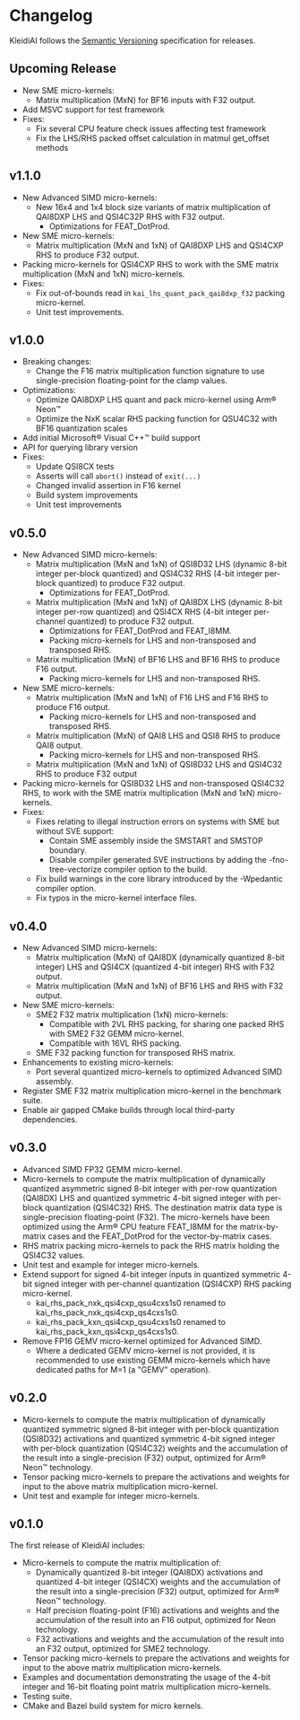 <!--
    SPDX-FileCopyrightText: Copyright 2024 Arm Limited and/or its affiliates <open-source-office@arm.com>

    SPDX-License-Identifier: Apache-2.0
-->

# Changelog

KleidiAI follows the [Semantic Versioning](https://semver.org/) specification for releases.

## Upcoming Release

- New SME micro-kernels:
  - Matrix multiplication (MxN) for BF16 inputs with F32 output.
- Add MSVC support for test framework
- Fixes:
  - Fix several CPU feature check issues affecting test framework
  - Fix the LHS/RHS packed offset calculation in matmul get_offset methods

## v1.1.0

- New Advanced SIMD micro-kernels:
  - New 16x4 and 1x4 block size variants of matrix multiplication of QAI8DXP LHS and QSI4C32P RHS with F32 output.
    - Optimizations for FEAT_DotProd.
- New SME micro-kernels:
  - Matrix multiplication (MxN and 1xN) of QAI8DXP LHS and QSI4CXP RHS to produce F32 output.
- Packing micro-kernels for QSI4CXP RHS to work with the SME matrix multiplication (MxN and 1xN) micro-kernels.
- Fixes:
  - Fix out-of-bounds read in `kai_lhs_quant_pack_qai8dxp_f32` packing micro-kernel.
  - Unit test improvements.

## v1.0.0

- Breaking changes:
  - Change the F16 matrix multiplication function signature to use single-precision floating-point for the clamp values.
- Optimizations:
  - Optimize QAI8DXP LHS quant and pack micro-kernel using Arm® Neon™
  - Optimize the NxK scalar RHS packing function for QSU4C32 with BF16 quantization scales
- Add initial Microsoft® Visual C++™ build support
- API for querying library version
- Fixes:
  - Update QSI8CX tests
  - Asserts will call `abort()` instead of `exit(...)`
  - Changed invalid assertion in F16 kernel
  - Build system improvements
  - Unit test improvements

## v0.5.0

- New Advanced SIMD micro-kernels:
  - Matrix multiplication (MxN and 1xN) of QSI8D32 LHS (dynamic 8-bit integer per-block quantized) and QSI4C32 RHS (4-bit integer per-block quantized) to produce F32 output.
    - Optimizations for FEAT_DotProd.
  - Matrix multiplication (MxN and 1xN) of QAI8DX LHS (dynamic 8-bit integer per-row quantized) and QSI4CX RHS (4-bit integer per-channel quantized) to produce F32 output.
    - Optimizations for FEAT_DotProd and FEAT_I8MM.
    - Packing micro-kernels for LHS and non-transposed and transposed RHS.
  - Matrix multiplication (MxN) of BF16 LHS and BF16 RHS to produce F16 output.
    - Packing micro-kernels for LHS and non-transposed RHS.
- New SME micro-kernels:
  - Matrix multiplication (MxN and 1xN) of F16 LHS and F16 RHS to produce F16 output.
    - Packing micro-kernels for LHS and non-transposed and transposed RHS.
  - Matrix multiplication (MxN) of QAI8 LHS and QSI8 RHS to produce QAI8 output.
    - Packing micro-kernels for LHS and non-transposed RHS.
  - Matrix multiplication (MxN and 1xN) of QSI8D32 LHS and QSI4C32 RHS to produce F32 output
- Packing micro-kernels for QSI8D32 LHS and non-transposed QSI4C32 RHS, to work with the SME matrix multiplication (MxN and 1xN) micro-kernels.
- Fixes:
  - Fixes relating to illegal instruction errors on systems with SME but without SVE support:
    - Contain SME assembly inside the SMSTART and SMSTOP boundary.
    - Disable compiler generated SVE instructions by adding the -fno-tree-vectorize compiler option to the build.
  - Fix build warnings in the core library introduced by the -Wpedantic compiler option.
  - Fix typos in the micro-kernel interface files.

## v0.4.0

- New Advanced SIMD micro-kernels:
  - Matrix multiplication (MxN) of QAI8DX (dynamically quantized 8-bit integer) LHS and QSI4CX (quantized 4-bit integer) RHS with F32 output.
  - Matrix multiplication (MxN and 1xN) of BF16 LHS and RHS with F32 output.
- New SME micro-kernels:
  - SME2 F32 matrix multiplication (1xN) micro-kernels:
    - Compatible with 2VL RHS packing, for sharing one packed RHS with SME2 F32 GEMM micro-kernel.
    - Compatible with 16VL RHS packing.
  - SME F32 packing function for transposed RHS matrix.
- Enhancements to existing micro-kernels:
  - Port several quantized micro-kernels to optimized Advanced SIMD assembly.
- Register SME F32 matrix multiplication micro-kernel in the benchmark suite.
- Enable air gapped CMake builds through local third-party dependencies.

## v0.3.0

- Advanced SIMD FP32 GEMM micro-kernel.
- Micro-kernels to compute the matrix multiplication of dynamically quantized asymmetric signed 8-bit integer with per-row quantization (QAI8DX) LHS and quantized symmetric 4-bit signed integer with per-block quantization (QSI4C32) RHS. The destination matrix data type is single-precision floating-point (F32). The micro-kernels have been optimized using the Arm® CPU feature FEAT_I8MM for the matrix-by-matrix cases and the FEAT_DotProd for the vector-by-matrix cases.
- RHS matrix packing micro-kernels to pack the RHS matrix holding the QSI4C32 values.
- Unit test and example for integer micro-kernels.
- Extend support for signed 4-bit integer inputs in quantized symmetric 4-bit signed integer with per-channel quantization (QSI4CXP) RHS packing micro-kernel.
  - kai_rhs_pack_nxk_qsi4cxp_qsu4cxs1s0 renamed to kai_rhs_pack_nxk_qsi4cxp_qs4cxs1s0.
  - kai_rhs_pack_kxn_qsi4cxp_qsu4cxs1s0 renamed to kai_rhs_pack_kxn_qsi4cxp_qs4cxs1s0.
- Remove FP16 GEMV micro-kernel optimized for Advanced SIMD.
  - Where a dedicated GEMV micro-kernel is not provided, it is recommended to use existing GEMM micro-kernels which have dedicated paths for M=1 (a "GEMV" operation).

## v0.2.0

- Micro-kernels to compute the matrix multiplication of dynamically quantized symmetric signed 8-bit integer with
  per-block quantization (QSI8D32) activations and quantized symmetric 4-bit signed integer with per-block quantization
  (QSI4C32) weights and the accumulation of the result into a single-precision (F32) output,
  optimized for Arm® Neon™ technology.
- Tensor packing micro-kernels to prepare the activations and weights for input to the above matrix multiplication
  micro-kernel.
- Unit test and example for integer micro-kernels.

## v0.1.0

The first release of KleidiAI includes:

- Micro-kernels to compute the matrix multiplication of:
  - Dynamically quantized 8-bit integer (QAI8DX) activations and quantized 4-bit integer (QSI4CX) weights and the
    accumulation of the result into a single-precision (F32) output, optimized for Arm® Neon™ technology.
  - Half precision floating-point (F16) activations and weights and the accumulation of the result into an F16 output,
    optimized for Neon technology.
  - F32 activations and weights and the accumulation of the result into an F32 output, optimized for SME2 technology.
- Tensor packing micro-kernels to prepare the activations and weights for input to the above matrix multiplication
  micro-kernels.
- Examples and documentation demonstrating the usage of the 4-bit integer and 16-bit floating point matrix
  multiplication micro-kernels.
- Testing suite.
- CMake and Bazel build system for micro kernels.

